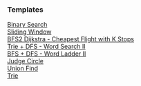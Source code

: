 ### Templates

[Binary Search](https://github.com/zjkang/ds_algorithm/blob/main/python/binary_search/binary_search_template.py.py)\
[Sliding Window](https://github.com/zjkang/ds_algorithm/blob/main/python/array_string/Template_Sliding_Window.py)\
[BFS2 Dijkstra - Cheapest Flight with K Stops](https://github.com/zjkang/ds_algorithm/blob/main/python/bfs_heap_topological_sort/heap/leetcode_0787_cheapest_flights_within_k_stops_medium.py)\
[Trie + DFS - Word Search II](https://github.com/zjkang/ds_algorithm/blob/main/python/dfs/leetcode_0212_word_search_ii.py)\
[BFS + DFS - Word Ladder II](https://github.com/zjkang/ds_algorithm/blob/main/python/bfs_heap_topological_sort/bfs/leetcode_0126_word_ladder_ii_hard.py)\
[Judge Circle](https://github.com/zjkang/ds_algorithm/blob/main/python/graph/Template_Judge_Circle.py)\
[Union Find](https://github.com/zjkang/ds_algorithm/blob/main/python/union_find/Template_Union_Find.py)\
[Trie](https://github.com/zjkang/ds_algorithm/blob/main/python/trie/Template_Trie.py)

